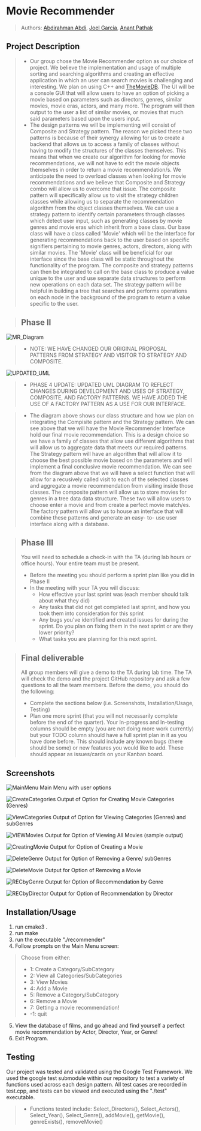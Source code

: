 # Movie Recommender
 > Authors: [Abdirahman Abdi](https://github.com/AmbientOne), [Joel Garcia](https://github.com/jgarc594), [Anant Pathak](https://github.com/apath005)


## Project Description
 > * Our group chose the Movie Recommender option as our choice of project. We believe the implementation and usage of multiple sorting and searching algorithms 
and creating an effective application in which an user can search movies is challenging and interesting. We plan on using C++ and
[TheMovieDB](https://developers.themoviedb.org/3). The UI will be a console GUI that will allow users to have an option of picking a movie based on parameters such as directors, genres, similar movies, movie eras, actors, and many more. The program will then output to the user a list of similar movies, or movies that much said parameters based upon the users input. 
 > * The design patterns we will be implementing will consist of Composite and Strategy pattern. The reason we picked these two patterns is because of their synergy allowing for 
us to create a backend that allows us to access a family of classes without having to modify the structures of the classes themselves. This means that when we create our 
algorithm for looking for movie recommendations, we will not have to edit the movie objects themselves in order to return a movie recommendation/s. We anticipate the need 
to overload classes when looking for movie recommendations and we believe that Composite and Strategy combo will allow us to overcome that issue. The composite pattern will
specifically allow us to visit the strategy children classes while allowing us to separate the recommendation algorithm from the object classes themselves. We can use
a strategy pattern to identify certain parameters through classes which detect user input, such as generating classes by movie genres and movie eras which inherit from a base class.
Our base class will have a class called 'Movie' which will be the interface for generating recommendations back to the user based on specific signifiers pertaining to movie genres,
actors, directors, along with similar movies. The 'Movie' class will be beneficial for our interface since the base class will be static throughout the functionality of the program.
The composite and strategy patterns can then be integrated to call on the base class to produce a value unique to the user and use separate data structures to perform new operations
on each data set. The strategy pattern will be helpful in building a tree that searches and performs operations on each node in the background of the program to return a value specific to the user.

 > ## Phase II
![MR_Diagram](https://user-images.githubusercontent.com/50225081/108142278-4f148d00-707a-11eb-90ac-7d7581b4b81d.png)

> * NOTE: WE HAVE CHANGED OUR ORIGINAL PROPOSAL PATTERNS FROM STRATEGY AND VISITOR TO STRATEGY AND COMPOSITE.

![UPDATED_UML](https://user-images.githubusercontent.com/77028776/110581505-875e3700-811f-11eb-9d86-3462d1833eba.png)

> * PHASE 4 UPDATE: UPDATED UML DIAGRAM TO REFLECT CHANGES DURING DEVELOPMENT AND USES OF STRATEGY, COMPOSITE, AND FACTORY PATTERNS. WE HAVE ADDED THE USE OF A FACTORY PATTERN AS A USE FOR OUR INTERFACE.

 > * The diagram above shows our class structure and how we plan on integrating the Compisite pattern and the Strategy pattern. We can see above that we will have the Movie Recommender Interface hold our final movie recommendation. This is a design choice so we have a family of classes that allow use different algorithms that will allow us to aggregate data that meets our required patterns.  The Strategy pattern will have an algorithm that will allow it to choose the best possible movie based on the parameters and will implement a final conclusive movie recommendation. We can see from the diagram above that we will have a select function that will allow for a recusively called visit to each of the selected classes and aggregate a movie recommendation from visiting inside those classes. The composite pattern will allow us to store movies for genres in a tree data data structure. These two will allow users to choose enter a movie and from create a perfect movie match/es. The factory pattern will allow us to house an interface that will combine these patterns and generate an easy- to- use user interface along with a database.
 
 > ## Phase III
 > You will need to schedule a check-in with the TA (during lab hours or office hours). Your entire team must be present. 
 > * Before the meeting you should perform a sprint plan like you did in Phase II
 > * In the meeting with your TA you will discuss: 
 >   - How effective your last sprint was (each member should talk about what they did)
 >   - Any tasks that did not get completed last sprint, and how you took them into consideration for this sprint
 >   - Any bugs you've identified and created issues for during the sprint. Do you plan on fixing them in the next sprint or are they lower priority?
 >   - What tasks you are planning for this next sprint.
 
 > ## Final deliverable
 > All group members will give a demo to the TA during lab time. The TA will check the demo and the project GitHub repository and ask a few questions to all the team members. 
 > Before the demo, you should do the following:
 > * Complete the sections below (i.e. Screenshots, Installation/Usage, Testing)
 > * Plan one more sprint (that you will not necessarily complete before the end of the quarter). Your In-progress and In-testing columns should be empty (you are not doing more work currently) but your TODO column should have a full sprint plan in it as you have done before. This should include any known bugs (there should be some) or new features you would like to add. These should appear as issues/cards on your Kanban board. 
 
 ## Screenshots
 ![MainMenu](https://user-images.githubusercontent.com/77028776/110582423-0bfd8500-8121-11eb-9c9b-65e06feab2e8.png)
 Main Menu with user options
 
 ![CreateCategories](https://user-images.githubusercontent.com/77028776/110582288-dc4e7d00-8120-11eb-963e-90e51149faad.png)
 Output of Option for Creating Movie Categories (Genres)
 
 ![ViewCategories](https://user-images.githubusercontent.com/77028776/110582533-34857f00-8121-11eb-916d-e6ed2e96a5e5.png)
 Output of Option for Viewing Categories (Genres) and subGenres
 
 ![VIEWMovies](https://user-images.githubusercontent.com/77028776/110582744-7f06fb80-8121-11eb-8095-bf1ff5f6c2ff.png)
 Output for Option of Viewing All Movies (sample output)
 
 ![CreatingMovie](https://user-images.githubusercontent.com/77028776/110583161-1d935c80-8122-11eb-944a-1f025216e4ef.png)
 Output for Option of Creating a Movie
 
 ![DeleteGenre](https://user-images.githubusercontent.com/77028776/110583223-3734a400-8122-11eb-8aa8-41ebf5a57339.png)
 Output for Option of Removing a Genre/ subGenres
 
 ![DeleteMovie](https://user-images.githubusercontent.com/77028776/110583340-664b1580-8122-11eb-8313-a7c18ab4c691.png)
 Output for Option of Removing a Movie
 
 ![RECbyGenre](https://user-images.githubusercontent.com/77028776/110583403-7f53c680-8122-11eb-8669-2af58f915640.png)
 Output for Option of Recommendation by Genre
 
 ![RECbyDirector](https://user-images.githubusercontent.com/77028776/110583473-97c3e100-8122-11eb-9412-8b07a3124b37.png)
 Output for Option of Recommendation by Director

 ## Installation/Usage
 1. run cmake3 .
 2. run make
 3. run the executable "./recommender"
 4. Follow prompts on the Main Menu screen:
 > Choose from either:
 > * 1: Create a Category/SubCategory
 > * 2: View all Categories/SubCategories 
 > * 3: View Movies
 > * 4: Add a Movie
 > * 5: Remove a Category/SubCategory
 > * 6: Remove a Movie
 > * 7: Getting a movie recommendation!
 > * -1: quit
 5. View the database of films, and go ahead and find yourself a perfect movie recommendation by Actor, Director, Year, or Genre!
 6. Exit Program.

 ## Testing
 Our project was tested and validated using the Google Test Framework. We used the google test submodule within our repository to test a variety of functions used across each design pattern. All test cases are recorded in test.cpp, and tests can be viewed and executed using the "./test" executable.
 > * Functions tested include: Select_Directors(), Select_Actors(), Select_Year(), Select_Genre(), addMovie(), getMovie(), genreExists(), removeMovie()
